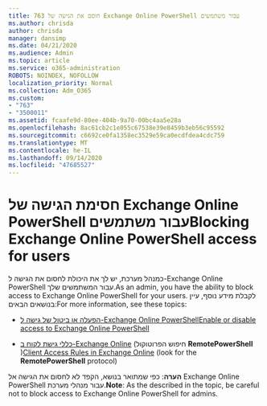 ```yaml
---
title: 763 חוסם את הגישה של Exchange Online PowerShell עבור משתמשים
ms.author: chrisda
author: chrisda
manager: dansimp
ms.date: 04/21/2020
ms.audience: Admin
ms.topic: article
ms.service: o365-administration
ROBOTS: NOINDEX, NOFOLLOW
localization_priority: Normal
ms.collection: Adm_O365
ms.custom:
- "763"
- "3500011"
ms.assetid: fcaafe9d-80ee-404b-9a70-00bc4aa5e28a
ms.openlocfilehash: 8ac61cb2c1e055c67538e39e8459b3eb56c95592
ms.sourcegitcommit: c6692ce0fa1358ec3529e59ca0ecdfdea4cdc759
ms.translationtype: MT
ms.contentlocale: he-IL
ms.lasthandoff: 09/14/2020
ms.locfileid: "47685527"
---
```

# <a name="blocking-exchange-online-powershell-access-for-users"></a><span data-ttu-id="73e00-102">חסימת הגישה של Exchange Online PowerShell עבור משתמשים</span><span class="sxs-lookup"><span data-stu-id="73e00-102">Blocking Exchange Online PowerShell access for users</span></span>
<span data-ttu-id="73e00-103">כמנהל מערכת, יש לך את היכולת לחסום את הגישה ל-Exchange Online PowerShell עבור המשתמשים שלך.</span><span class="sxs-lookup"><span data-stu-id="73e00-103">As an admin, you have the ability to block access to Exchange Online PowerShell for your users.</span></span> <span data-ttu-id="73e00-104">לקבלת מידע נוסף, עיין בנושאים הבאים:</span><span class="sxs-lookup"><span data-stu-id="73e00-104">For more information, see these topics:</span></span>

- [<span data-ttu-id="73e00-105">הפעלה או ביטול של גישה ל-Exchange Online PowerShell</span><span class="sxs-lookup"><span data-stu-id="73e00-105">Enable or disable access to Exchange Online PowerShell</span></span>](https://docs.microsoft.com/powershell/exchange/exchange-online/disable-access-to-exchange-online-powershell)

- <span data-ttu-id="73e00-106">[כללי גישת לקוח ב-Exchange Online](https://technet.microsoft.com/library/mt842508.aspx) (חיפוש הפרוטוקול **RemotePowerShell** )</span><span class="sxs-lookup"><span data-stu-id="73e00-106">[Client Access Rules in Exchange Online](https://technet.microsoft.com/library/mt842508.aspx) (look for the **RemotePowerShell** protocol)</span></span> 

<span data-ttu-id="73e00-107">**הערה**: כפי שמתואר בנושא, הקפד לא לחסום את הגישה אל Exchange Online PowerShell עבור מנהלי מערכת.</span><span class="sxs-lookup"><span data-stu-id="73e00-107">**Note**: As the described in the topic, be careful not to block access to Exchange Online PowerShell for admins.</span></span>
